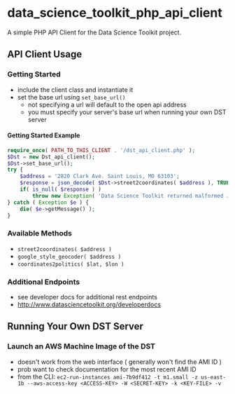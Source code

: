data_science_toolkit_php_api_client
===================================
A simple PHP API Client for the Data Science Toolkit project.


API Client Usage
----------------

### Getting Started
- include the client class and instantiate it
- set the base url using `set_base_url()`
	- not specifying a url will default to the open api address
	- you must specify your server's base url when running your own DST server

#### Getting Started Example
```php
require_once( PATH_TO_THIS_CLIENT . '/dst_api_client.php' );
$Dst = new Dst_api_client();
$Dst->set_base_url();
try {
	$address = '2820 Clark Ave. Saint Louis, MO 63103';
	$response = json_decode( $Dst->street2coordinates( $address ), TRUE );
	if( is_null( $response ) )
		throw new Exception( 'Data Science Toolkit returned malformed JSON as a response.' );
} catch ( Exception $e ) {
	die( $e->getMessage() );
}
```

### Available Methods
- `street2coordinates( $address )`
- `google_style_geocoder( $address )`
- `coordinates2politics( $lat, $lon )`

### Additional Endpoints
- see developer docs for additional rest endpoints
- http://www.datasciencetoolkit.org/developerdocs


Running Your Own DST Server
---------------------------

### Launch an AWS Machine Image of the DST
- doesn't work from the web interface ( generally won't find the AMI ID )
- prob want to check documentation for the most recent AMI ID
- from the CLI: `ec2-run-instances ami-7b9df412 -t m1.small -z us-east-1b --aws-access-key <ACCESS-KEY> -W <SECRET-KEY> -k <KEY-FILE> -v`